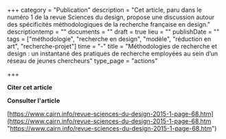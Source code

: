 +++
category = "Publication"
description = "Cet article, paru dans le numéro 1 de la revue Sciences du design, propose une discussion autour des spécificités méthodologiques de la recherche française en design."
descriptiontemp = ""
documents = ""
draft = true
lieu = ""
publishDate = ""
tags = ["méthodologie", "recherche en design", "modèle", "réduction en art", "recherche-projet"]
time = "-"
title = "Méthodologies de recherche et design : un instantané des pratiques de recherche employées au sein d’un réseau de jeunes chercheurs"
type_page = "actions"

+++

**Citer cet article**

**Consulter l'article**

[https://www.cairn.info/revue-sciences-du-design-2015-1-page-68.htm](https://www.cairn.info/revue-sciences-du-design-2015-1-page-68.htm "https://www.cairn.info/revue-sciences-du-design-2015-1-page-68.htm")